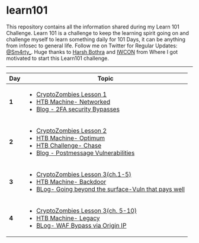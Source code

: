 # learn101

This repository contains all the information shared during my Learn 101 Challenge. Learn 101 is a challenge to keep the learning spirit going on and challenge myself to learn something daily for 101 Days, it can be anything from infosec to general life. Follow me on Twitter for Regular Updates: [@Sm4rty_](https://twitter.com/Sm4rty_). Huge thanks to [Harsh Bothra](https://twitter.com/harshbothra_) and [IWCON](https://iwcon.live/) from Where I got motivated to start this Learn101 challenge. 

---
Day | Topic
--- | ---
**1** | [<ul><li>CryptoZombies Lesson 1</li><li> HTB Machine- Networked </li><li> Blog - 2FA security Bypasses</li></ul>](/Days/Day1.md)
**2** | [<ul><li>CryptoZombies Lesson 2</li><li> HTB Machine- Optimum </li><li> HTB Challenge- Chase</li><li> Blog - Postmessage Vulnerabilities</li></ul>](/Days/Day2.md)
**3** | [<ul><li>CryptoZombies Lesson 3(ch.1-5)</li><li>HTB Machine- Backdoor </li><li> BLog- Going beyond the surface-Vuln that pays well</li>](/Days/Day3.md)
**4** | [<ul><li>CryptoZombies Lesson 3(ch. 5-10)</li><li>HTB Machine- Legacy </li><li>BLog- WAF Bypass via Origin IP</li>](/Days/Day4.md)
  
  
